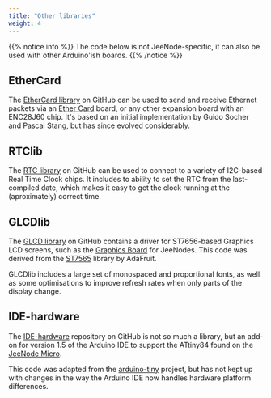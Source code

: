 ```yaml
---
title: "Other libraries"
weight: 4
---
```


{{% notice info %}}
The code below is not JeeNode-specific, it can also be used with other
Arduino'ish boards.
{{% /notice %}}

## EtherCard

The [EtherCard library](https://github.com/jcw/ethercard) on GitHub can be used
to send and receive Ethernet packets via an [Ether
Card](https://jeelabs.net/projects/hardware/wiki/Ether_Card) board, or any other
expansion board with an ENC28J60 chip. It's based on an initial implementation
by Guido Socher and Pascal Stang, but has since evolved considerably.

## RTClib

The [RTC library](https://github.com/jcw/rtclib) on GitHub can be used to
connect to a variety of I2C-based Real Time Clock chips. It includes to ability
to set the RTC from the last-compiled date, which makes it easy to get the clock
running at the (aproximately) correct time.

## GLCDlib

The [GLCD library](https://github.com/jcw/glcdlib) on GitHub contains a driver
for ST7656-based Graphics LCD screens, such as the [Graphics
Board](https://jeelabs.net/projects/hardware/wiki/Graphics_Board) for JeeNodes.
This code was derived from the [ST7565](https://github.com/adafruit/ST7565-LCD)
library by AdaFruit.

GLCDlib includes a large set of monospaced and proportional fonts, as well as
some optimisations to improve refresh rates when only parts of the display
change.

## IDE-hardware

The [IDE-hardware](https://github.com/jcw/ide-hardware) repository on GitHub is
not so much a library, but an add-on for version 1.5 of the Arduino IDE to
support the ATtiny84 found on the [JeeNode
Micro](/nodelib/hardware/#jeenode-micro).

This code was adapted from the
[arduino-tiny](https://code.google.com/archive/p/arduino-tiny/) project, but has
not kept up with changes in the way the Arduino IDE now handles hardware
platform differences.
